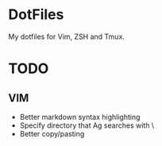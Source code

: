 # DotFiles

My dotfiles for Vim, ZSH and Tmux.

# TODO
## VIM
* Better markdown syntax highlighting
* Specify directory that Ag searches with \
* Better copy/pasting


